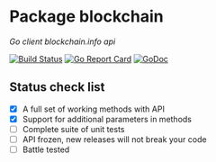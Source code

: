 # Package blockchain

*Go client blockchain.info api*

[![Build Status](https://travis-ci.org/vasilyukvasiliy/blockchain.svg?branch=master)](https://travis-ci.org/vasilyukvasiliy/blockchain)
[![Go Report Card](https://goreportcard.com/badge/github.com/vasilyukvasiliy/blockchain)](https://goreportcard.com/report/github.com/vasilyukvasiliy/blockchain)
[![GoDoc](https://godoc.org/github.com/vasilyukvasiliy/blockchain?status.svg)](https://godoc.org/github.com/vasilyukvasiliy/blockchain)

## Status check list
  
- [x] A full set of working methods with API
- [x] Support for additional parameters in methods
- [ ] Complete suite of unit tests
- [ ] API frozen, new releases will not break your code
- [ ] Battle tested
